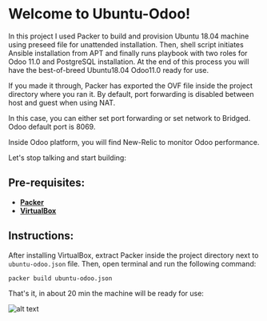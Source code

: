 # Welcome to Ubuntu-Odoo!

In this project I used Packer to build and provision Ubuntu 18.04 machine using preseed file for unattended installation. Then, shell script initiates Ansible installation from APT and finally runs playbook with two roles for Odoo 11.0 and PostgreSQL installation. 
At the end of this process you will have the best-of-breed Ubuntu18.04 Odoo11.0 ready for use.
  
  
  
If you made it through, Packer has exported the OVF file inside the project directory where you ran it.
By default, port forwarding is disabled between host and guest when using NAT. 


In this case, you can either set port forwarding or set network to Bridged. Odoo default port is 8069. 


Inside Odoo platform, you will find New-Relic to monitor Odoo performance.

Let's stop talking and start building:
## Pre-requisites:

* **[Packer](https://www.packer.io/downloads.html)** 
* **[VirtualBox](https://www.virtualbox.org/wiki/Downloads)**
## Instructions:

After installing VirtualBox, extract Packer inside the project directory next to `ubuntu-odoo.json` file. Then, open terminal and run the following command:
```
packer build ubuntu-odoo.json
```
That's it, in about 20 min the machine will be ready for use:

![alt text](https://www.betterbuys.com/wp-content/uploads/2018/07/Odoo_modules.png "Ubuntu-Odoo")
